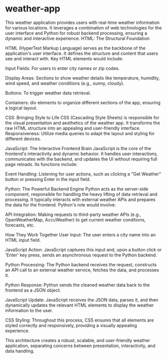 # weather-app
This weather application provides users with real-time weather information for various locations. It leverages a combination of web technologies for the user interface and Python for robust backend processing, ensuring a dynamic and interactive experience.
HTML: The Structural Foundation

HTML (HyperText Markup Language) serves as the backbone of the application's user interface. It defines the structure and content that users see and interact with. Key HTML elements would include:

Input Fields: For users to enter city names or zip codes.

Display Areas: Sections to show weather details like temperature, humidity, wind speed, and weather conditions (e.g., sunny, cloudy).

Buttons: To trigger weather data retrieval.

Containers: div elements to organize different sections of the app, ensuring a logical layout.

CSS: Bringing Style to Life
CSS (Cascading Style Sheets) is responsible for the visual presentation and aesthetics of the weather app. It transforms the raw HTML structure into an appealing and user-friendly interface. 
Responsiveness: Utilize media queries to adapt the layout and styling for different devices.

JavaScript: The Interactive Frontend Brain
JavaScript is the core of the frontend's interactivity and dynamic behavior. It handles user interactions, communicates with the backend, and updates the UI without requiring full page reloads. Its functions include:

Event Handling: Listening for user actions, such as clicking a "Get Weather" button or pressing Enter in the input field.

Python: The Powerful Backend Engine
Python acts as the server-side component, responsible for handling the heavy lifting of data retrieval and processing. It typically interacts with external weather APIs and prepares the data for the frontend. Python's role would involve:

API Integration: Making requests to third-party weather APIs (e.g., OpenWeatherMap, AccuWeather) to get current weather conditions, forecasts, etc.

How They Work Together
User Input: The user enters a city name into an HTML input field.

JavaScript Action: JavaScript captures this input and, upon a button click or 'Enter' key press, sends an asynchronous request to the Python backend.

Python Processing: The Python backend receives the request, constructs an API call to an external weather service, fetches the data, and processes it.

Python Response: Python sends the cleaned weather data back to the frontend as a JSON object.

JavaScript Update: JavaScript receives the JSON data, parses it, and then dynamically updates the relevant HTML elements  to display the weather information to the user.

CSS Styling: Throughout this process, CSS ensures that all elements are styled correctly and responsively, providing a visually appealing experience.

This architecture creates a robust, scalable, and user-friendly weather application, separating concerns between presentation, interactivity, and data handling.
